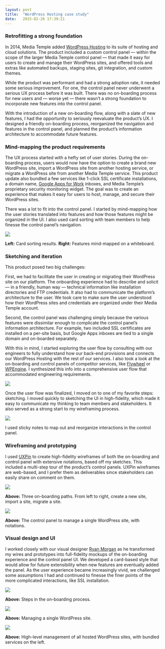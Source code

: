 ```yaml
---
layout: post
title:  "WordPress Hosting case study"
date:   2015-02-26 17:39:21
---
```




<h3>Retrofitting a strong foundation</h3>

In 2014, Media Temple added [WordPress Hosting][mtwordpress] to its suite of hosting and cloud solutions. The product included a custom control panel &mdash; within the scope of the larger Media Temple control panel &mdash; that made it easy for users to create and manage their WordPress sites, and offered tools and extras like automated backups, staging sites, git integration, and custom themes.

While the product was performant and had a strong adoption rate, it needed some serious improvement. For one, the control panel never underwent a serious UX process before it was built. There was no on-boarding process for new users and &mdash; worse yet &mdash; there wasn&rsquo;t a strong foundation to incorporate new features into the control panel.

With the introduction of a new on-boarding flow, along with a slate of new features, I had the opportunity to seriously reevaluate the product&rsquo;s UX. I designed a friendly on-boarding process, reorganized the navigation and features in the control panel, and planned the product&rsquo;s information architecture to accommodate future features.






<h3>Mind-mapping the product requirements</h3>

The UX process started with a hefty set of user stories. During the on-boarding process, users would now have the option to create a brand new WordPress site, import a WordPress site from another hosting service, or migrate a WordPress site from another Media Temple service. This product update also bundled a few services like 1-click SSL certificate installations, a domain name, [Google Apps for Work][googleappscasestudy] inboxes, and Media Temple&rsquo;s proprietary security monitoring widget. The goal was to create an experience that makes it easy for users to host, manage, and secure their WordPress sites.

There was a lot to fit into the control panel. I started by mind-mapping how the user stories translated into features and how those features might be organized in the UI. I also used card sorting with team members to help finesse the control panel&rsquo;s navigation.

<img class="large" src="/images/wordpress-mind-mapping.jpg" />

<p class="caption"><strong>Left:</strong> Card sorting results. <strong>Right:</strong> Features mind-mapped on a whiteboard.</p>





<h3>Sketching and iteration</h3>

This product posed two big challenges:

First, we had to facilitate the user in creating or migrating their WordPress site on our platform. The onboarding experience had to describe and solicit  &mdash; in a friendly, human way &mdash; technical information like installation directories and FTP credentials. It also had to communicate the platform&rsquo;s architecture to the user. We took care to make sure the user understood how their WordPress sites and credentials are organized under their Media Temple account.
    
Second, the control panel was challenging simply because the various features were dissimilar enough to complicate the control panel&rsquo;s information architecture. For example, two included SSL certificates are installed on a per-site basis, but Google Apps inboxes are tied to a single domain and on-boarded separately.

With this in mind, I started exploring the user flow by consulting with our engineers to fully understand how our back-end provisions and connects our WordPress Hosting with the rest of our services. I also took a look at the on-boarding and control panels of competitor services, like [Flywheel][flywheel] or [WPEngine][wpengine]. I synthesized this info into a comprehensive user flow that accommodated engineering requirements.

<img class="large" src="/images/wordpress-user-flow.png" />


Once the user flow was finalized, I moved on to one of my favorite steps: sketching. I moved quickly to sketching the UI in high-fidelity, which made it easy to communicate my thinking to team members and stakeholders. It also served as a strong start to my wireframing process.

<img class="" src="/images/wordpress-panel-sketch.jpg" />

<p class="caption">I used sticky notes to map out and reorganize interactions in the control panel.</p>





<h3>Wireframing and prototyping</h3>

I used [UXPin][uxpin] to create high-fidelity wireframes of both the on-boarding and control panel with extensive notations, based off my sketches. This included a multi-step tour of the product&rsquo;s control panels. UXPin wireframes are web-based, and I prefer them as deliverables since stakeholders can easily share on comment on them.

<img class="large" src="/images/wordpress-onboard-wireframes.png" />

<p class="caption"><strong>Above:</strong> Three on-boarding paths. From left to right, create a new site, import a site, migrate a site.</p>

<img class="large" src="/images/wordpress-my-site-control-panel.png" />

<p class="caption"><strong>Above:</strong> The control panel to manage a single WordPress site, with notations.</p>





<h3>Visual design and UI</h3>

I worked closely with our visual designer [Ryan Morgan][ryanmorgan] as he transformed my wires and prototypes into full-fidelity mockups of the on-boarding experience and the control panel UI. We developed a card-based style that would allow for future extensibility when new features are eventually added the panel. As the user experience became increasingly vivid, we challenged some assumptions I had and continued to finesse the finer points of the more complicated interactions, like SSL installation.

<img class="large" src="/images/wordpress-onboard-ui.png" />

<p class="caption"><strong>Above:</strong> Steps in the on-boarding process.</p>

<img class="large" src="/images/wordpress-my-site-ui.png" />

<p class="caption"><strong>Above:</strong> Managing a single WordPress site.</p>

<img class="large" src="/images/wordpress-all-sites-ui.png" />

<p class="caption"><strong>Above:</strong> High-level management of all hosted WordPress sites, with bundled services on the left.</p>

[mtwordpress]: http://mediatemple.net/wordpress/
[googleappscasestudy]: /case-study-google-apps-reselling.html
[flywheel]: https://getflywheel.com/
[wpengine]:    http://wpengine.com/
[ryanmorgan]: http://900rpm.com/
[uxpin]: http://uxpin.com/
